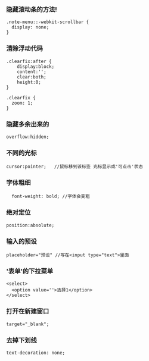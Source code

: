 ### 隐藏滚动条的方法!  
    .note-menu::-webkit-scrollbar {     
      display: none;
    }


### 清除浮动代码 
    .clearfix:after {
        display:block;
        content:'';
        clear:both;
        height:0;
    }

    .clearfix {
      zoom: 1;
    }

### 隐藏多余出来的
    overflow:hidden;

### 不同的光标 
    cursor:pointer;   //鼠标移到该标签 光标显示成'可点击'状态

### 字体粗细 
      font-weight: bold; //字体会变粗

### 绝对定位 
    position:absolute;

### 输入的预设 
    placeholder="预设" //写在<input type="text">里面

### '表单'的下拉菜单 
    <select>
      <option value=''>选择1</option>
    </select>

### 打开在新建窗口 
    target="_blank";

### 去掉下划线 
    text-decoration: none;
